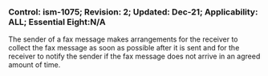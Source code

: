 ### Control: ism-1075; Revision: 2; Updated: Dec-21; Applicability: ALL; Essential Eight:N/A
<p>The sender of a fax message makes arrangements for the receiver to collect the fax message as soon as possible after it is sent and for the receiver to notify the sender if the fax message does not arrive in an agreed amount of time.</p>